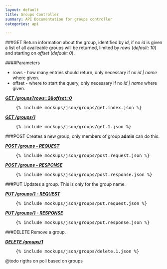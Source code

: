 ```yaml
---
layout: default
title: Groups Controller
summary: API Documentation for groups controller
categories: api

---
```

###GET
Return information about the group, identified by _id_, if no _id_ is given a list of all
availeable groups will be returned, limited by _rows_ (_default: 10_) and starting on _offset_ (_default: 0_).

####Parameters
* rows - how many entries should return, only necessary if no _id | name_ where given.
* offset - where to start the query, only necessary if no _id | name_ where given.

_**[GET /groups?rows=2&offset=0](https://github.com/newLoki/Pollex/blob/gh-pages/_includes/mockups/json/groups/get.index.json)**_
<pre class="brush: js">    {% include mockups/json/groups/get.index.json %}
</pre>

_**[GET /groups/1](https://github.com/newLoki/Pollex/blob/gh-pages/_includes/mockups/json/groups/get.1.json)**_
<pre class="brush: js">    {% include mockups/json/groups/get.1.json %}
</pre>

###POST
Creates a new group, only members of group __admin__ can do this.

_**[POST /groups - REQUEST](https://github.com/newLoki/Pollex/blob/gh-pages/_includes/mockups/json/groups/post.request.json)**_
<pre class="brush: js">    {% include mockups/json/groups/post.request.json %}
</pre>

_**[POST /groups - RESPONSE](https://github.com/newLoki/Pollex/blob/gh-pages/_includes/mockups/json/groups/post.response.json)**_
<pre class="brush: js">    {% include mockups/json/groups/post.response.json %}
</pre>

###PUT
Updates a group.
This is only for the group name.

_**[PUT /groups/1 - REQUEST](https://github.com/newLoki/Pollex/blob/gh-pages/_includes/mockups/json/groups/put.request.json)**_
<pre class="brush: js">    {% include mockups/json/groups/put.request.json %}
</pre>

_**[PUT /groups/1 - RESPONSE](https://github.com/newLoki/Pollex/blob/gh-pages/_includes/mockups/json/groups/put.response.json)**_
<pre class="brush: js">    {% include mockups/json/groups/put.response.json %}
</pre>

###DELETE
Remove a group.

_**[DELETE /groups/1](https://github.com/newLoki/Pollex/blob/gh-pages/_includes/mockups/json/groups/delete.1.json)**_
<pre class="brush: js">    {% include mockups/json/groups/delete.1.json %}
</pre>

@todo rigths on poll based on groups